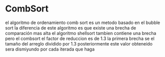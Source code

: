 # CombSort

el algoritmo de ordenamiento comb sort es un metodo basado en el bubble sort 
la diferencia de este algoritmo es que existe una brecha de comparación mas alta 
el algoritmo shellsort tambien contiene una brecha pero el combsort el factor de reduccion es de 1.3 
la primera brecha se el tamaño del arreglo dividido por 1.3 
posteriormente este valor obteneido sera dismiyundo por cada iterada que haga
